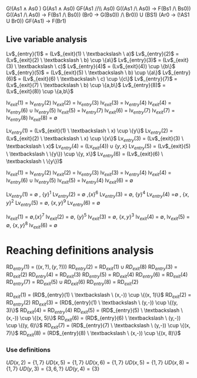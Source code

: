 G!(As1 $\land$ As0 )
G(As1 $\land$ As0)
GF(As1 /\/\\\ As0)
G((As1 /\\ As0) -> F(Bs1 /\\ Bs0))
G((As1 /\\ As0) -> F(Bs1 /\\ Bs0))
(Br0 -> G(Bs0)) /\\ Br0)) U (BS1)
(Ar0 -> (!AS1 U Br0))
GF(As1) -> F(Br1)

<h2>Live variable analysis</h2>
Lv$_{entry}(1)$  = (Lv$_{exit}(1) \ \textbackslash \ a)$
Lv$_{entry}(2)$  =  (Lv$_{exit}(2) \ \textbackslash  \ b) \cup \{a\}$
Lv$_{entry}(3)$  = (Lv$_{exit}(3) \ \textbackslash \ c)$
Lv$_{entry}(4)$  = (Lv$_{exit}(4)) \cup \{b\}$
Lv$_{entry}(5)$  = (Lv$_{exit}(5) \ \textbackslash  \ b) \cup \{a\}$
Lv$_{entry}(6)$  = (Lv$_{exit}(6) \ \textbackslash  \ c) \cup \{c\}$
Lv$_{entry}(7)$  = (Lv$_{exit}(7) \ \textbackslash  \ b) \cup \{a,b\}$
Lv$_{entry}(8)$  = (Lv$_{exit}(8)) \cup \{a,b\}$

lv$_{exit}(1)$  = lv$_{entry}(2)$
lv$_{exit}(2)$  = lv$_{entry}(3)$
lv$_{exit}(3)$  = lv$_{entry}(4)$
lv$_{exit}(4)$  = lv$_{entry}(6)$ $\cup$ lv$_{entry}(5)$
lv$_{exit}(5)$  = lv$_{entry}(7)$
lv$_{exit}(6)$  =  lv$_{entry}(7)$
lv$_{exit}(7)$  = lv$_{entry}(8)$
lv$_{exit}(8)$  = $\emptyset$


Lv$_{entry}(1)$  =  (Lv$_{exit}(1) \ \textbackslash  \ x) \cup \{y\}$
Lv$_{entry}(2)$  =  (Lv$_{exit}(2) \ \textbackslash  \ x) \cup \{x\}$
Lv$_{entry}(3)$  = (Lv$_{exit}(3) \ \textbackslash \ x)$
Lv$_{entry}(4)$  = (Lv$_{exit}(4)) \cup \{y,x\}$
Lv$_{entry}(5)$  = (Lv$_{exit}(5) \ \textbackslash  \ \{y\}) \cup \{y, x\}$
Lv$_{entry}(6)$  = (Lv$_{exit}(6) \ \textbackslash \ \{y\})$

lv$_{exit}(1)$  = lv$_{entry}(2)$
lv$_{exit}(2)$  = lv$_{entry}(3)$
lv$_{exit}(3)$  = lv$_{entry}(4)$
lv$_{exit}(4)$  = lv$_{entry}(6)$ $\cup$ lv$_{entry}(5)$
lv$_{exit}(5)$  = lv$_{entry}(4)$
lv$_{exit}(6)$  = $\emptyset$

Lv$_{entry}(1)$  = $\emptyset$ , $\{y\}^1$
Lv$_{entry}(2)$  = $\emptyset$  ,$\{x\}^6$
Lv$_{entry}(3)$  = $\emptyset$, $\{y\}^4$
Lv$_{entry}(4)$  =$\emptyset$ , $\{x,y\}^2$
Lv$_{entry}(5)$  = $\emptyset$, $\{x,y\}^9$
Lv$_{entry}(6)$  = $\emptyset$

lv$_{exit}(1)$  = $\emptyset$,$\{x\}^7$
lv$_{exit}(2)$  = $\emptyset$,  $\{y\}^5$
lv$_{exit}(3)$  = $\emptyset$, $\{x,y\}^3$
lv$_{exit}(4)$  = $\emptyset$, 
lv$_{exit}(5)$  = $\emptyset$, $\{x,y\}^8$
lv$_{exit}(6)$  = $\emptyset$




<h1> Reaching definitions analysis</h1>

RD$_{entry}(1)$  = $((x, ?), (y,?)))$
RD$_{entry}(2)$  = RD$_{exit}(1) \cup RD_{exit}(8)$
RD$_{entry}(3)$  = RD$_{exit}(2)$
RD$_{entry}(4)$  = RD$_{exit}(3)$
RD$_{entry}(5)$  = RD$_{exit}(4)$
RD$_{entry}(6)$  = RD$_{exit}(4)$
RD$_{entry}(7)$  = RD$_{exit}(5) \cup RD_{exit}(6)$
RD$_{entry}(8)$  = RD$_{exit}(2)$

RD$_{exit}(1)$  = (RD$_{entry}(1) \ \textbackslash \ (x,-)) \cup \{(x, 1)\}$
RD$_{exit}(2)$  =  RD$_{entry}(2)$
RD$_{exit}(3)$  = (RD$_{entry}(1) \ \textbackslash \ (y,-)) \cup \{(y, 3)\}$
RD$_{exit}(4)$  = RD$_{entry}(4)$
RD$_{exit}(5)$  = (RD$_{entry}(5) \ \textbackslash \ (x,-)) \cup \{(x, 5)\}$
RD$_{exit}(6)$  = (RD$_{entry}(6) \ \textbackslash \ (y,-)) \cup \{(y, 6)\}$
RD$_{exit}(7)$  = (RD$_{entry}(7) \ \textbackslash \ (y,-)) \cup \{(x, 7)\}$
RD$_{exit}(8)$  = (RD$_{entry}(8) \ \textbackslash \ (x,-)) \cup \{(x, 8)\}$

<h3> Use definitions </h3>

$UD(x,2) = \{1, 7\}$
$UD(x,5) = \{1, 7\}$
$UD(x,6) = \{1, 7\}$
$UD(x,5) = \{1, 7\}$
$UD(x,8) = \{1,7\}$
$UD(y,3) = \{3,6, ?\}$
$UD(y,4) = \{3\}$
































